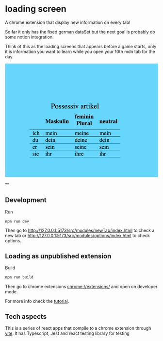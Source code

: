 # loading screen

A chrome extension that display new information on every tab!

So far it only has the fixed german dataSet but the next goal is probably do some notion integration.

Think of this as the loading screens that appears before a game starts, only it is information you want to learn while you open your 10th mdn tab for the day.

![loading example](./docs/loadingExample.png)

""

## Development

Run

```sh
npm run dev
```

Then go to http://127.0.0.1:5173/src/modules/newTab/index.html to check a new tab or http://127.0.0.1:5173/src/modules/options/index.html to check options.

## Loading as unpublished extension

Build

```sh
npm run build
```

Then go to chrome extensions [chrome://extensions/](chrome://extensions/) and open on developer mode.

For more info check the [tutorial](https://developer.chrome.com/docs/extensions/mv2/getstarted/#manifest).

## Tech aspects

This is a series of react apps that compile to a chrome extension through [vite](https://vitejs.dev/).
It has Typescript, Jest and react testing library for testing
